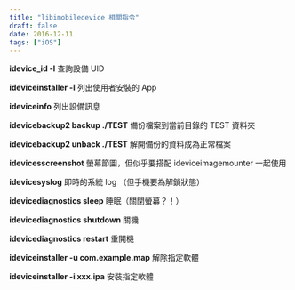 ```yaml
---
title: "libimobiledevice 相關指令"
draft: false
date: 2016-12-11
tags: ["iOS"]
---
```



**idevice_id -l** 查詢設備 UID

**ideviceinstaller -l** 列出使用者安裝的 App

**ideviceinfo** 列出設備訊息


<!--more-->


**idevicebackup2 backup ./TEST** 備份檔案到當前目錄的 TEST 資料夾 

**idevicebackup2 unback ./TEST** 解開備份的資料成為正常檔案

**idevicesscreenshot** 螢幕節圖，但似乎要搭配 ideviceimagemounter 一起使用

**idevicesyslog** 即時的系統 log （但手機要為解鎖狀態）

**idevicediagnostics sleep** 睡眠（關閉螢幕？！）

**idevicediagnostics shutdown** 關機

**idevicediagnostics restart** 重開機

**ideviceinstaller -u com.example.map** 解除指定軟體

**ideviceinstaller -i xxx.ipa** 安裝指定軟體



